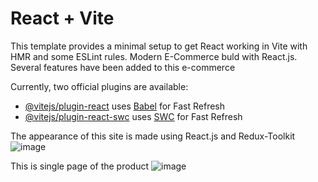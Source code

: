# React + Vite

This template provides a minimal setup to get React working in Vite with HMR and some ESLint rules.
Modern E-Commerce buld with React.js. Several features have been added to this e-commerce

Currently, two official plugins are available:

- [@vitejs/plugin-react](https://github.com/vitejs/vite-plugin-react/blob/main/packages/plugin-react/README.md) uses [Babel](https://babeljs.io/) for Fast Refresh
- [@vitejs/plugin-react-swc](https://github.com/vitejs/vite-plugin-react-swc) uses [SWC](https://swc.rs/) for Fast Refresh

The appearance of this site is made using React.js and Redux-Toolkit
![image](https://github.com/egamovj/stuff-ecommerce/assets/134671078/a0db8cf5-e3ee-4b26-8407-4e0915ab7439)

This is single page of the product
![image](https://github.com/egamovj/stuff-ecommerce/assets/134671078/c6d69e14-9ab9-4843-8e75-333edcc59c89)

